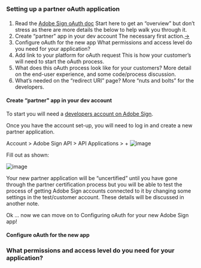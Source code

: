 ### Setting up a partner oAuth application
####
####
1. Read the [Adobe Sign oAuth doc](https://secure.echosign.com/public/static/oauthDoc) Start here to get an “overview” but don’t stress as there are more details the below to help walk you through it.
2. Create “partner" app in your dev account The necessary first action.[->](https://github.com/skaboy71/AdobeSign-resources/blob/master/Partner%20oAuth%20Walkthrough.md#create-partner-app-in-your-dev-account)
3. Configure oAuth for the new app What permissions and access level do you need for your application?
4. Add link to your platform for oAuth request This is how your customer’s will need to start the oAuth process.
5. What does this oAuth process look like for your customers? More detail on the end-user experience, and some code/process discussion.
6. What’s needed on the “redirect URI” page? More “nuts and bolts” for the developers.
####
####
#### Create “partner" app in your dev account

To start you will need a [developers account on Adobe Sign](https://acrobat.adobe.com/us/en/why-adobe/developer-form.html).

Once you have the account set-up, you will need to log in and create a new partner application.

Account > Adobe Sign API  > API Applications > +
![image](http://drive.google.com/uc?export=view&id=1mvav1zi-aXa7P9zVKv4YHMI4JTfjrvUO)

Fill out as shown:

![image](http://drive.google.com/uc?export=view&id=1L3MnC-eIwTxhx5nOfO3rg-LAOBH4aZgR)

Your new partner application will be “uncertified” until you have gone through the partner certification process but you will be able to test the process of getting Adobe Sign accounts connected to it by changing some settings in the test/customer account. These details will be discussed in another note.

Ok … now we can move on to Configuring oAuth for your new Adobe Sign app!

####
####
#### Configure oAuth for the new app
### What permissions and access level do you need for your application?

